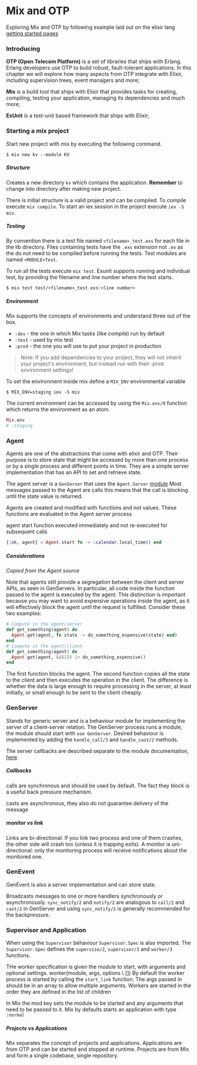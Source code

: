 Mix and OTP
===========

Exploring Mix and OTP by following example laid out on the elixir lang [getting started pages](http://elixir-lang.org/getting-started/mix-otp/introduction-to-mix.html)

### Introducing

**OTP (Open Telecom Platform)** is a set of libraries that ships with Erlang.
Erlang developers use OTP to build robust, fault-tolerant applications.
In this chapter we will explore how many aspects from OTP integrate with Elixir, including supervision trees, event managers and more;

**Mix** is a build tool that ships with Elixir that provides tasks for creating, compiling, testing your application, managing its dependencies and much more;

**ExUnit** is a test-unit based framework that ships with Elixir;

### Starting a mix project

Start new project with mix by executing the following command.

```
$ mix new kv --module KV
```

##### Structure

Creates a new directory `kv` which contains the application. **Remember** to change into directory after making new project.

There is initial structure is a valid project and can be compiled.
To compile execute `mix compile`.
To start an iex session in the project execute `iex -S mix`.

##### Testing

By convention there is a test file named `<filename>_test.exs` for each file in the lib directory.
Files containing tests have the `.exs` extension not `.ex` as the do not need to be compiled before running the tests.
Test modules are named `<MODULE>Test`.

To run all the tests execute `mix test`.
Exunit supports running and individual test, by providing the filename and line number where the test starts.

```
$ mix test test/<filename>_test.exs:<line number>
```

##### Environment
Mix supports the concepts of environments and understand three out of the box.


- `:dev` - the one in which Mix tasks (like compile) run by default
- `:test` - used by mix test
- `:prod` - the one you will use to put your project in production

> Note: If you add dependencies to your project, they will not inherit your project's environment, but instead run with their :prod environment settings!

To set the environment inside mix define a `MIX_ENV` environmental variable
```
$ MIX_ENV=staging iex -S mix
```

The current environment can be accessed by using the `Mix.env/0` function which returns the environment as an atom.
```elixir
Mix.env
# :staging
```

### Agent

Agents are one of the abstractions that come with elixir and OTP.
Their purpose is to store state that might be accessed by more than one process or by a single process and different points in time.
They are a simple server implementation that has an API to set and retrieve state.

The agent server is a `GenServer` that uses the `Agent.Server` [module](https://github.com/elixir-lang/elixir/blob/master/lib/elixir/lib/agent/server.ex)
Most messages passed to the Agent are calls this means that the call is blocking until the state value is returned.

Agents are created and modified with functions and not values. These functions are evaluated in the Agent server process

agent start function executed immediately and not re-executed for subsequent calls
```elixir
{:ok, agent} = Agent.start fn -> :calendar.local_time() end
```

##### Considerations
*Copied from the Agent source*

Note that agents still provide a segregation between the
client and server APIs, as seen in GenServers. In particular,
all code inside the function passed to the agent is executed
by the agent. This distinction is important because you may
want to avoid expensive operations inside the agent, as it will
effectively block the agent until the request is fulfilled.
Consider these two examples:
```elixir
# Compute in the agent/server
def get_something(agent) do
  Agent.get(agent, fn state -> do_something_expensive(state) end)
end
# Compute in the agent/client
def get_something(agent) do
  Agent.get(agent, &(&1)) |> do_something_expensive()
end
```
The first function blocks the agent. The second function copies
all the state to the client and then executes the operation in the
client. The difference is whether the data is large enough to require
processing in the server, at least initially, or small enough to be
sent to the client cheaply.

### GenServer

Stands for generic server and is a behaviour module for implementing the server of a client-server relation.
The GenServer process runs a module, the module should start with `use GenServer`.
Desired behaviour is implemented by adding the `handle_call/3` and `handle_cast/2` methods.

The server callbacks are described separate to the module documentation, [here](http://elixir-lang.org/docs/stable/elixir/#!GenServer.html).

##### Callbacks

calls are synchronous and should be used by default.
The fact they block is a useful back pressure mechanism.

casts are asynchronous, they also do not guarantee delivery of the message

##### monitor vs link
Links are bi-directional.
If you link two process and one of them crashes, the other side will crash too (unless it is trapping exits).
A monitor is uni-directional: only the monitoring process will receive notifications about the monitored one.

### GenEvent
GenEvent is also a server implementation and can store state.

Broadcasts messages to one or more handlers synchronously or asynchronously.
`sync_notify/2` and `notify/2` are analogous to `call/2` and `cast/2` in GenServer and using `sync_notify/2` is generally recommended for the backpressure.

### Supervisor and Application

When using the `Supervisor` behaviour `Supervisor.Spec` is also imported.
The `Supervisor.Spec` defines the `supervise/2`, `supervisor/3` and `worker/3` functions.

THe worker specification is given the module to start, with arguments and optional settings. worker(module, args, options \\ [])
By default the worker process is started by calling the `start_link` function.
The args passed in should be in an array to allow multiple arguments.
Workers are started in the order they are defined in the list of children

In Mix the mod key sets the module to be started and any arguments that need to be passed to it.
Mix by defaults starts an application with type `:normal`

##### Projects vs Applications
Mix separates the concept of projects and applications.
Applications are from OTP and can be started and stopped at runtime.
Projects are from Mix and form a single codebase, single repository.
